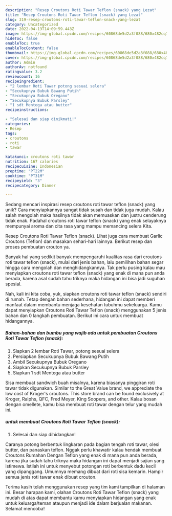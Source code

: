 ```yaml
---
description: "Resep Croutons Roti Tawar Teflon (snack) yang Lezat"
title: "Resep Croutons Roti Tawar Teflon (snack) yang Lezat"
slug: 319-resep-croutons-roti-tawar-teflon-snack-yang-lezat
category: Uncategorized
date: 2022-04-13T14:09:59.443Z
image: https://img-global.cpcdn.com/recipes/60868de5d2a3f088/680x482cq70/croutons-roti-tawar-teflon-snack-foto-resep-utama.jpg
hideToc: false
enableToc: true
enableTocContent: false
thumbnail: https://img-global.cpcdn.com/recipes/60868de5d2a3f088/680x482cq70/croutons-roti-tawar-teflon-snack-foto-resep-utama.jpg
cover: https://img-global.cpcdn.com/recipes/60868de5d2a3f088/680x482cq70/croutons-roti-tawar-teflon-snack-foto-resep-utama.jpg
author: Admin
authorAv: notfound
ratingvalue: 3.2
reviewcount: 16
recipeingredient:
- "2 lembar Roti Tawar potong sesuai selera"
- "Secukupnya Bubuk Bawang Putih"
- "Secukupnya Bubuk Oregano"
- "Secukupnya Bubuk Parsley"
- "1 sdt Mentega atau butter"
recipeinstructions:

- "Selesai dan siap dinikmati!"
categories:
- Resep
tags:
- croutons
- roti
- tawar

katakunci: croutons roti tawar 
nutrition: 167 calories
recipecuisine: Indonesian
preptime: "PT22M"
cooktime: "PT31M"
recipeyield: "3"
recipecategory: Dinner

---
```





Sedang mencari inspirasi resep croutons roti tawar teflon (snack) yang unik? Cara menyiapkannya sangat tidak susah dan tidak juga mudah. Kalau salah mengolah maka hasilnya tidak akan memuaskan dan justru cenderung tidak enak. Padahal croutons roti tawar teflon (snack) yang enak selayaknya mempunyai aroma dan cita rasa yang mampu memancing selera Kita.





Resep Croutons Roti Tawar Teflon (snack). Lihat juga cara membuat Garlic Croutons (Teflon) dan masakan sehari-hari lainnya. Berikut resep dan proses pembuatan crouton ya.

Banyak hal yang sedikit banyak mempengaruhi kualitas rasa dari croutons roti tawar teflon (snack), mulai dari jenis bahan, lalu pemilihan bahan segar hingga cara mengolah dan menghidangkannya. Tak perlu pusing kalau mau menyiapkan croutons roti tawar teflon (snack) yang enak di mana pun anda berada, karena asal sudah tahu triknya maka hidangan ini bisa jadi suguhan spesial.






Nah, kali ini kita coba, yuk, siapkan croutons roti tawar teflon (snack) sendiri di rumah. Tetap dengan bahan sederhana, hidangan ini dapat memberi manfaat dalam membantu menjaga kesehatan tubuhmu sekeluarga. Kamu dapat menyiapkan Croutons Roti Tawar Teflon (snack) menggunakan 5 jenis bahan dan 0 langkah pembuatan. Berikut ini cara untuk membuat hidangannya.

<!--inarticleads1-->

##### Bahan-bahan dan bumbu yang wajib ada untuk pembuatan Croutons Roti Tawar Teflon (snack):

1. Siapkan 2 lembar Roti Tawar, potong sesuai selera
1. Persiapkan Secukupnya Bubuk Bawang Putih
1. Ambil Secukupnya Bubuk Oregano
1. Siapkan Secukupnya Bubuk Parsley
1. Siapkan 1 sdt Mentega atau butter


Sisa membuat sandwich buah misalnya, karena biasanya pinggiran roti tawar tidak digunakan. Similar to the Great Value brand, we appreciate the low cost of Kroger&#39;s croutons. This store brand can be found exclusively at Kroger, Ralphs, QFC, Fred Meyer, King Soopers, and other. Kalau bosan dengan omellete, kamu bisa membuat roti tawar dengan telur yang mudah ini. 

<!--inarticleads2-->

#####  untuk membuat Croutons Roti Tawar Teflon (snack):


1. Selesai dan siap dihidangkan!

Caranya potong berbentuk lingkaran pada bagian tengah roti tawar, olesi butter, dan panaskan teflon. Nggak perlu khawatir kalau hendak membuat Croutons Rumahan Dengan Teflon yang enak di mana pun anda berada, karena jika sudah tahu triknya maka hidangan ini dapat menjadi sajian yang istimewa. Istilah ini untuk menyebut potongan roti berbentuk dadu kecil yang dipanggang. Umumnya memang dibuat dari roti sisa kemarin. Hampir semua jenis roti tawar enak dibuat crouton. 

Terima kasih telah menggunakan resep yang tim kami tampilkan di halaman ini. Besar harapan kami, olahan Croutons Roti Tawar Teflon (snack) yang mudah di atas dapat membantu kamu menyiapkan hidangan yang enak untuk keluarga/teman ataupun menjadi ide dalam berjualan makanan. Selamat mencoba!
